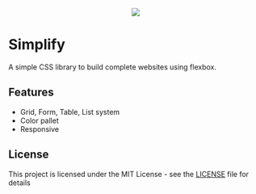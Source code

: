 <p align="center">
  <img src="https://i.imgur.com/fXHKHTU.jpg">
</p>

# Simplify

A simple CSS library to build complete websites using flexbox.

## Features

- Grid, Form, Table, List system
- Color pallet
- Responsive

## License

This project is licensed under the MIT License - see the [LICENSE](LICENSE) file for details